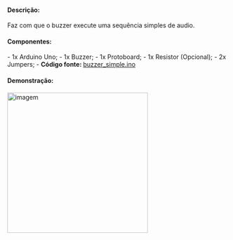 <h4>Descrição: </h4>
Faz com que o buzzer execute uma sequência simples de audio.

<h4>Componentes: </h4>
 - 1x Arduino Uno;
 - 1x Buzzer;
 - 1x Protoboard;
 - 1x Resistor (Opcional);
 - 2x Jumpers;
 - <b>Código fonte: </b><a href="">buzzer_simple.ino</a>
 
<h4>Demonstração: </h4>
<p>
  <img src="" height="320px" width="auto" alt="imagem">
</p>
